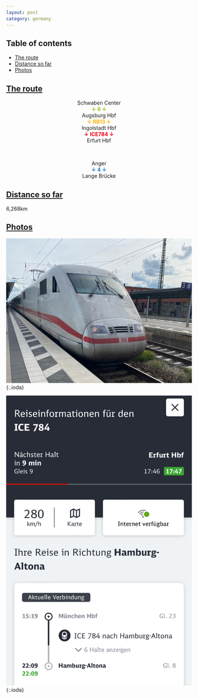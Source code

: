 ```yaml
---
layout: post
category: germany
---
```



## Table of contents
- [The route](#the-route)
- [Distance so far](#distance-so-far)
- [Photos](#photos)


## [The route](#the-route)


<center> Schwaben Center </center>

<center> <span style="color:#94c11c "> <b> ↓ 6 ↓ </b> </span> </center>

<center> Augsburg Hbf </center>

<center> <span style="color:#fab203 "> <b> ↓ RB13 ↓ </b> </span> </center>

<center> Ingolstadt Hbf </center>

<center> <span style="color:#ec0016 "> <b> ↓ ICE784 ↓ </b> </span> </center>

<center> Erfurt Hbf </center>

<span> <br> </span>

<center> Anger </center>

<center> <span style="color:#207ac3 "> <b> ↓ 4 ↓ </b> </span> </center>

<center> Lange Brücke </center>


## [Distance so far](#distance-so-far)

6,268km

## [Photos](#photos)

![theme logo](pictures/601-min.JPG){:.ioda}

![theme logo](pictures/602-min.JPG){:.ioda}

